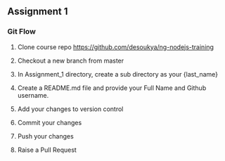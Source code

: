 ## Assignment 1


### Git Flow

1. Clone course repo
https://github.com/desoukya/ng-nodejs-training

2. Checkout a new branch from master

3. In Assignment_1 directory, create a sub directory as your {last_name}

4. Create a README.md file and provide your Full Name and Github username.

5. Add your changes to version control

6. Commit your changes

7. Push your changes

8. Raise a Pull Request
